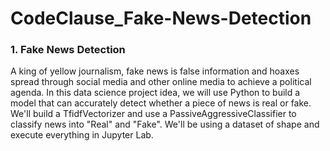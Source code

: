 # CodeClause_Fake-News-Detection
### 1. Fake News Detection
A king of yellow journalism, fake news is false information and hoaxes spread through social media and other online media to achieve a political agenda. In this data science project idea, we will use Python to build a model that can accurately detect whether a piece of news is real or fake. We'll build a TfidfVectorizer and use a PassiveAggressiveClassifier to classify news into "Real" and "Fake". We'll be using a dataset of shape and execute everything in Jupyter Lab.
